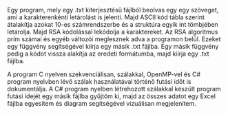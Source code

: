 Egy program, mely egy .txt kiterjesztésű fájlból beolvas egy egy szöveget, ami a karakterenkénti letárolást is jelenti. Majd ASCII kód tábla szerint átalakítja azokat 10-es számrendszerbe és a struktúra egyik int tömbjében letárolja. Majd RSA kódolással lekódolja a karaktereket. Az RSA algoritmus prím számai és egyéb változói meglesznek adva a programon belül. Ezeket egy függvény segítségével kiírja egy másik .txt fájlba. Egy másik függvény pedig a kódot vissza alakítja az eredeti formátumba, majd kiírja egy .txt fájlba.

A program C nyelven 
    szekvenciálisan, 
    szálakkal, 
    OpenMP-vel 
    és C# program nyelvben lévő szálak használatával
történő futási időt is dokumentálja. A C# program nyelben létrehozott szálakkal készült program futási idejét egy másik fájlba gyűjtöm ki, majd az összes adatot egy Excel fájlba egyesítem és diagram segítségével vizuálisan megjelenítem.